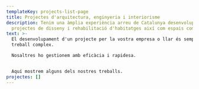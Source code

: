 ```yaml
---
templateKey: projects-list-page
title: Projectes d'arquitectura, enginyeria i interiorisme
description: Tenim una àmplia experiència arreu de Catalunya desenvolupant
  projectes de disseny i rehabilitació d'habitatges així com espais comercials.
text: >-
  El desenvolupament d'un projecte per la vostra empresa o llar és sempre un
  treball complex.

  Nosaltres ho gestionem amb eficàcia i rapidesa.


  Aquí mostrem alguns dels nostres treballs.
projectes: []
---
```

